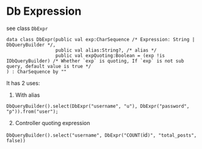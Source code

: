 # Db Expression

see class `DbExpr`

```
data class DbExpr(public val exp:CharSequence /* Expression: String | DbQueryBuilder */,
                  public val alias:String?, /* alias */
                  public val expQuoting:Boolean = (exp !is IDbQueryBuilder) /* Whether `exp` is quoting, If `exp` is not sub query, default value is true */
) : CharSequence by ""
```

It has 2 uses:

1. With alias

`DbQueryBuilder().select(DbExpr("username", "u"), DbExpr("password", "p")).from("user");`

2. Controller quoting expression

`DbQueryBuilder().select("username", DbExpr("COUNT(`id`)", "total_posts", false))`


